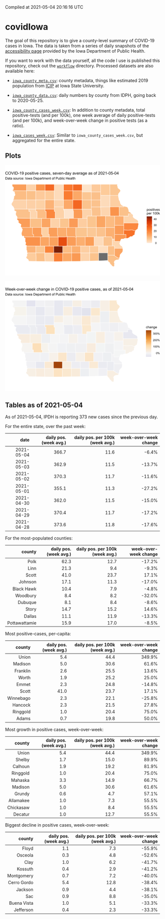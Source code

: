 Compiled at 2021-05-04 20:16:16 UTC

<!-- README.md is generated from README.Rmd. Please edit that file -->

# covidIowa

<!-- badges: start -->

<!-- badges: end -->

The goal of this repository is to give a county-level summary of
COVID-19 cases in Iowa. The data is taken from a series of daily
snapshots of the [accessibility
page](https://coronavirus.iowa.gov/pages/access) provided by the Iowa
Department of Public Health.

If you want to work with the data yourself, all the code I use is
published this repository, check out the [`workflow`](workflow)
directory. Processed datasets are also available here:

  - [`iowa_county_meta.csv`](https://raw.githubusercontent.com/ijlyttle/covidIowa/master/workflow/data/99-publish/iowa_county_meta.csv):
    county metadata, things like estimated 2019 population from
    [ICIP](https://www.icip.iastate.edu/tables/population/counties-estimates)
    at Iowa State University.

  - [`iowa_county_data.csv`](https://raw.githubusercontent.com/ijlyttle/covidIowa/master/workflow/data/99-publish/iowa_county_data.csv):
    daily numbers by county from IDPH, going back to 2020-05-25.

  - [`iowa_county_cases_week.csv`](https://raw.githubusercontent.com/ijlyttle/covidIowa/master/workflow/data/99-publish/iowa_county_data.csv):
    In addition to county metadata, total positive-tests (and per 100k),
    one week average of daily positive-tests (and per 100k), and
    week-over-week change in positive tests (as a ratio).

  - [`iowa_cases_week.csv`](https://raw.githubusercontent.com/ijlyttle/covidIowa/master/workflow/data/99-publish/iowa_cases_week.csv):
    Similar to `iowa_county_cases_week.csv`, but aggregated for the
    entire state.

## Plots

![](workflow/data/99-publish/iowa_cases.png)

![](workflow/data/99-publish/iowa_change.png)

## Tables as of 2021-05-04

As of 2021-05-04, IPDH is reporting 373 new cases since the previous
day.

For the entire state, over the past week:

|       date | daily pos. (week avg.) | daily pos. per 100k (week avg.) | week-over-week change |
| ---------: | ---------------------: | ------------------------------: | --------------------: |
| 2021-05-04 |                  366.7 |                            11.6 |                \-6.4% |
| 2021-05-03 |                  362.9 |                            11.5 |               \-13.7% |
| 2021-05-02 |                  370.3 |                            11.7 |               \-11.6% |
| 2021-05-01 |                  355.1 |                            11.3 |               \-27.2% |
| 2021-04-30 |                  362.0 |                            11.5 |               \-15.0% |
| 2021-04-29 |                  370.4 |                            11.7 |               \-17.2% |
| 2021-04-28 |                  373.6 |                            11.8 |               \-17.6% |

For the most-populated counties:

|        county | daily pos. (week avg.) | daily pos. per 100k (week avg.) | week-over-week change |
| ------------: | ---------------------: | ------------------------------: | --------------------: |
|          Polk |                   62.3 |                            12.7 |               \-17.2% |
|          Linn |                   21.3 |                             9.4 |                \-9.3% |
|         Scott |                   41.0 |                            23.7 |                 17.1% |
|       Johnson |                   17.1 |                            11.3 |               \-17.0% |
|    Black Hawk |                   10.4 |                             7.9 |                \-4.8% |
|      Woodbury |                    8.4 |                             8.2 |               \-32.0% |
|       Dubuque |                    8.1 |                             8.4 |                \-8.6% |
|         Story |                   14.7 |                            15.2 |                 14.6% |
|        Dallas |                   11.1 |                            11.9 |               \-13.3% |
| Pottawattamie |                   15.9 |                            17.0 |                \-8.5% |

Most positive-cases, per-capita:

|    county | daily pos. (week avg.) | daily pos. per 100k (week avg.) | week-over-week change |
| --------: | ---------------------: | ------------------------------: | --------------------: |
|     Union |                    5.4 |                            44.4 |                349.9% |
|   Madison |                    5.0 |                            30.6 |                 61.6% |
|  Franklin |                    2.6 |                            25.5 |                 13.6% |
|     Worth |                    1.9 |                            25.2 |                 25.0% |
|     Emmet |                    2.3 |                            24.8 |               \-14.8% |
|     Scott |                   41.0 |                            23.7 |                 17.1% |
| Winnebago |                    2.3 |                            22.1 |               \-25.8% |
|   Hancock |                    2.3 |                            21.5 |                 27.8% |
|  Ringgold |                    1.0 |                            20.4 |                 75.0% |
|     Adams |                    0.7 |                            19.8 |                 50.0% |

Most growth in positive cases, week-over-week:

|    county | daily pos. (week avg.) | daily pos. per 100k (week avg.) | week-over-week change |
| --------: | ---------------------: | ------------------------------: | --------------------: |
|     Union |                    5.4 |                            44.4 |                349.9% |
|    Shelby |                    1.7 |                            15.0 |                 89.9% |
|   Calhoun |                    1.9 |                            19.2 |                 81.9% |
|  Ringgold |                    1.0 |                            20.4 |                 75.0% |
|   Mahaska |                    3.3 |                            14.9 |                 66.7% |
|   Madison |                    5.0 |                            30.6 |                 61.6% |
|    Grundy |                    0.6 |                             4.7 |                 57.1% |
| Allamakee |                    1.0 |                             7.3 |                 55.5% |
| Chickasaw |                    1.0 |                             8.4 |                 55.5% |
|   Decatur |                    1.0 |                            12.7 |                 55.5% |

Biggest decline in positive cases, week-over-week:

|      county | daily pos. (week avg.) | daily pos. per 100k (week avg.) | week-over-week change |
| ----------: | ---------------------: | ------------------------------: | --------------------: |
|       Floyd |                    1.1 |                             7.3 |               \-55.9% |
|     Osceola |                    0.3 |                             4.8 |               \-52.6% |
|        Clay |                    1.0 |                             6.2 |               \-41.7% |
|     Kossuth |                    0.4 |                             2.9 |               \-41.2% |
|  Montgomery |                    0.7 |                             7.2 |               \-40.0% |
| Cerro Gordo |                    5.4 |                            12.8 |               \-38.4% |
|     Jackson |                    0.9 |                             4.4 |               \-38.1% |
|         Sac |                    0.9 |                             8.8 |               \-35.0% |
| Buena Vista |                    1.0 |                             5.1 |               \-33.3% |
|   Jefferson |                    0.4 |                             2.3 |               \-33.3% |
